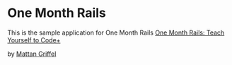 # One Month Rails

This is the sample application for One Month Rails
[One Month Rails: Teach Yourself to Code+](http://onemonthrails.com)

by [Mattan Griffel](http://mattangriffel.com)